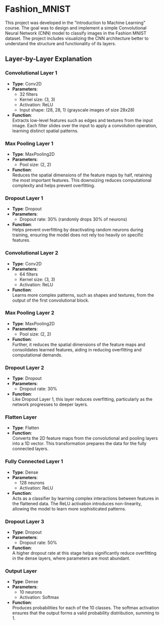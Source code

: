 # Fashion_MNIST
This project was developed in the "Introduction to Machine Learning" course. The goal was to design and implement a simple Convolutional Neural Network (CNN) model to classify images in the Fashion MNIST dataset. The project includes visualizing the CNN architecture better to understand the structure and functionality of its layers.

## Layer-by-Layer Explanation

### Convolutional Layer 1
- **Type**: Conv2D  
- **Parameters**:  
  - 32 filters  
  - Kernel size: (3, 3)  
  - Activation: ReLU  
  - Input shape: (28, 28, 1) (grayscale images of size 28x28)  
- **Function**:  
  Extracts low-level features such as edges and textures from the input image. Each filter slides over the input to apply a convolution operation, learning distinct spatial patterns.

### Max Pooling Layer 1
- **Type**: MaxPooling2D  
- **Parameters**:  
  - Pool size: (2, 2)  
- **Function**:  
  Reduces the spatial dimensions of the feature maps by half, retaining the most important features. This downsizing reduces computational complexity and helps prevent overfitting.

### Dropout Layer 1
- **Type**: Dropout  
- **Parameters**:  
  - Dropout rate: 30% (randomly drops 30% of neurons)  
- **Function**:  
  Helps prevent overfitting by deactivating random neurons during training, ensuring the model does not rely too heavily on specific features.

### Convolutional Layer 2
- **Type**: Conv2D  
- **Parameters**:  
  - 64 filters  
  - Kernel size: (3, 3)  
  - Activation: ReLU  
- **Function**:  
  Learns more complex patterns, such as shapes and textures, from the output of the first convolutional block.

### Max Pooling Layer 2
- **Type**: MaxPooling2D  
- **Parameters**:  
  - Pool size: (2, 2)  
- **Function**:  
  Further, it reduces the spatial dimensions of the feature maps and consolidates learned features, aiding in reducing overfitting and computational demands.

### Dropout Layer 2
- **Type**: Dropout  
- **Parameters**:  
  - Dropout rate: 30%  
- **Function**:  
  Like Dropout Layer 1, this layer reduces overfitting, particularly as the network progresses to deeper layers.

### Flatten Layer
- **Type**: Flatten  
- **Function**:  
  Converts the 2D feature maps from the convolutional and pooling layers into a 1D vector. This transformation prepares the data for the fully connected layers.

### Fully Connected Layer 1
- **Type**: Dense  
- **Parameters**:  
  - 128 neurons  
  - Activation: ReLU  
- **Function**:  
  Acts as a classifier by learning complex interactions between features in the flattened data. The ReLU activation introduces non-linearity, allowing the model to learn more sophisticated patterns.

### Dropout Layer 3
- **Type**: Dropout  
- **Parameters**:  
  - Dropout rate: 50%  
- **Function**:  
  A higher dropout rate at this stage helps significantly reduce overfitting in the dense layers, where parameters are most abundant.

### Output Layer
- **Type**: Dense  
- **Parameters**:  
  - 10 neurons  
  - Activation: Softmax  
- **Function**:  
  Produces probabilities for each of the 10 classes. The softmax activation ensures that the output forms a valid probability distribution, summing to 1.
